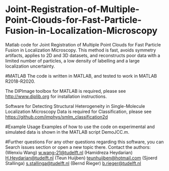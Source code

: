 # Joint-Registration-of-Multiple-Point-Clouds-for-Fast-Particle-Fusion-in-Localization-Microscopy
Matlab code for Joint Registration of Multiple Point Clouds for Fast Particle Fusion in Localization Microscopy.
This method is fast, avoids symmetry artifacts, applies to 2D and 3D datasets, and reconstructs poor data with a limited number of particles, a low density of labelling and a large localization uncertainty.

#MATLAB
The code is written in MATLAB, and tested to work in MATLAB R2018-R2020.

The DIPImage toolbox for MATLAB is required, please see http://www.diplib.org for installation instructions.


Software for Detecting Structural Heterogeneity in Single-Molecule Localization Microscopy Data is required for Classification, please see https://github.com/imphys/smlm_classification2d


#Example Usage
Examples of how to use the code on experimental and simulated data is shown in the MATLAB script DemoJCC.m.

#Further questions
For any other questions regarding this software, you can
Search issues section or open a new topic there.
Contact the authors: 
(Wenxiu Wang) w.wang-21@tudelft.nl
(Hamidreza Heydarian) H.Heydarian@tudelft.nl
(Teun Huijben) teunhuijben@hotmail.com
(Sjoerd Stallinga) s.stallinga@tudelft.nl
(Bernd Rieger) b.rieger@tudelft.nl

